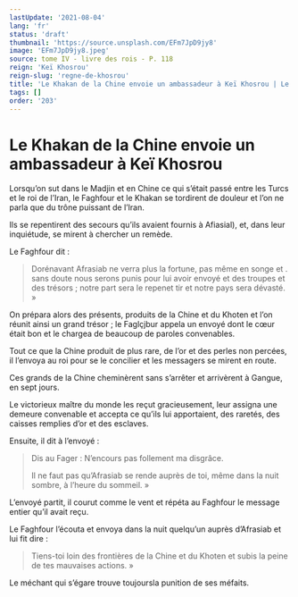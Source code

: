 ```yaml
---
lastUpdate: '2021-08-04'
lang: 'fr'
status: 'draft'
thumbnail: 'https://source.unsplash.com/EFm7JpD9jy8'
image: 'EFm7JpD9jy8.jpeg'
source: tome IV - livre des rois - P. 118
reign: 'Keï Khosrou'
reign-slug: 'regne-de-khosrou'
title: 'Le Khakan de la Chine envoie un ambassadeur à Keï Khosrou | Le Livre des Rois | Shâhnâmeh'
tags: []
order: '203'
---
```


<!-- LTeX: language=fr -->

# Le Khakan de la Chine envoie un ambassadeur à Keï Khosrou

Lorsqu’on sut dans le Madjin et en Chine ce qui s’était passé entre les Turcs et le roi de l’Iran, le Faghfour et le Khakan se tordirent de douleur et l’on ne parla que du trône puissant de l’Iran.

Ils se repentirent des secours qu’ils avaient fournis à Afiasial), et, dans leur inquiétude, se mirent à chercher un remède.

Le Faghfour dit :

> Dorénavant Afrasiab ne verra plus la fortune, pas même en songe et . sans doute nous serons punis pour lui avoir envoyé et des troupes et des trésors ; notre part sera le repenet tir et notre pays sera dévasté. »

On prépara alors des présents, produits de la Chine et du Khoten et l’on réunit ainsi un grand trésor ; le Faglçjbur appela un envoyé dont le cœur était bon et le chargea de beaucoup de paroles convenables.

Tout ce que la Chine produit de plus rare, de l’or et des perles non percées, il l’envoya au roi pour se le concilier et les messagers se mirent en route.

Ces grands de la Chine cheminèrent sans s’arrêter et arrivèrent à Gangue, en sept jours.

Le victorieux maître du monde les reçut gracieusement, leur assigna une demeure convenable et accepta ce qu’ils lui apportaient, des raretés, des caisses remplies d’or et des esclaves.

Ensuite, il dit à l’envoyé :

> Dis au Fager : N’encours pas follement ma disgrâce.
>
> Il ne faut pas qu’Afrasiab se rende auprès de toi, même dans la nuit sombre, à l’heure du sommeil. »

L’envoyé partit, il courut comme le vent et répéta au Faghfour le message entier qu’il avait reçu.

Le Faghfour l’écouta et envoya dans la nuit quelqu’un auprès d’Afrasiab et lui fit dire :

> Tiens-toi loin des frontières de la Chine et du Khoten et subis la peine de tes mauvaises actions. »

Le méchant qui s’égare trouve toujoursla punition de ses méfaits.
